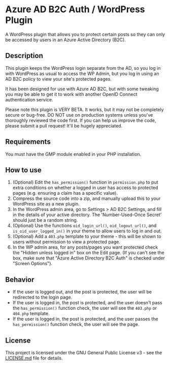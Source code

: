 # Azure AD B2C Auth / WordPress Plugin

A WordPress plugin that allows you to protect certain posts so they can only be accessed by users in an Azure Active Directory (B2C).

## Description

This plugin keeps the WordPress login separate from the AD, so you log in with WordPress as usual to access the WP Admin, but you log in using an AD B2C policy to view your site's protected pages.

It has been designed for use with Azure AD B2C, but with some tweaking you may be able to get it to work with another OpenID Connect authentication service.

Please note this plugin is VERY BETA. It works, but it may not be completely secure or bug-free. DO NOT use on production systems unless you've thoroughly reviewed the code first. If you can help us improve the code, please submit a pull request! It'll be hugely appreciated.

## Requirements

You must have the GMP module enabled in your PHP installation.

## How to use

1. (Optional) Edit the `has_permission()` function in `permission.php` to put extra conditions on whether a logged in user has access to protected pages (e.g. ensuring a claim has a specific value).
2. Compress the source code into a zip, and manually upload this to your WordPress site as a new plugin.
3. In the WordPress admin area, go to Settings > AD B2C Settings, and fill in the details of your active directory. The 'Number-Used-Once Secret' should just be a random string.
4. (Optional) Use the functions `oid_login_url()`, `oid_logout_url()`, and `is_oid_user_logged_in()` in your theme to allow users to log in and out.
5. (Optional) Add a `403.php` template to your theme - this will be shown to users without permission to view a protected page.
6. In the WP admin area, for any posts/pages you want protected check the "Hidden unless logged in" box on the Edit page. (If you can't see the box, make sure that "Azure Active Directory B2C Auth" is checked under "Screen Options").

## Behavior

- If the user is logged out, and the post is protected, the user will be redirected to the login page.
- If the user is logged in, the post is protected, and the user doesn't pass the `has_permission()` function check, the user will see the `403.php` or `404.php` template.
- If the user is logged in, the post is protected, and the user passes the `has_permission()` function check, the user will see the page.

## License

This project is licensed under the GNU General Public License v3 - see the [LICENSE.md](LICENSE.md) file for details.
